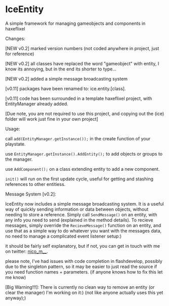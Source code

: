 IceEntity
=========

A simple framework for managing gameobjects and components in haxeflixel

Changes:
  
  [NEW v0.2]
  marked version numbers (not coded anywhere in project, just for reference)
  
  [NEW v0.2]
  all classes have replaced the word "gameobject" with entity, I know its annoying, but in the end its shorter to type...
  
  [NEW v0.2]
  added a simple message broadcasting system

  [v0.11]
  packages have been renamed to: ice.entity.[class].
  
  [v0.11]
  code has been surrounded in a template haxeflixel project, with EntityManager already added.
  
  [Due note, you are not required to use this project, and copying out the (ice) folder will work just fine in your own project]

Usage:

  call ```add(EntityManager.getInstance());``` in the create function of your playstate.
  
  use ```EntityManager.getInstance().AddEntity();``` to add objects or groups to the manager.
  
  use ```AddComponent();``` on a class extending entity to add a new component.
  
  ```init()``` will run on the first update cycle, useful for getting and stashing references to other entitiess.
  
Message System [v0.2]:

  IceEntity now includes a simple message broadcasting system. It is a useful way of quickly sending information or data between objects, without needing to store a reference. Simply call ```SendMessage()``` on an entity, with any info you need to send (explained in the method details). To recieve messages, simply override the ```RecieveMessage()``` function on an entity, and use that as a simple way to do whatever you want with the messages data, no need to manage a complicated event listener setup:)
  
  it should be fairly self explanatory, but if not, you can get in touch with me on twitter: [nico_m__](https://twitter.com/nico_m__).
  
  please note, I've had issues with code completion in flashdevelop, possibly due to the singleton pattern, so it may be easier to just read the source if you need function names + parameters. (if anyone knows how to fix this let me know)
  
  [Big Warning!!!]: There is currently no clean way to remove an entity (or clear the manager) I'm working on it:) (not like anyone actually uses this yet anyway);)
  
